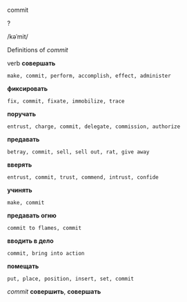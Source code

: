 commit

?

/kəˈmit/

Definitions of _commit_

verb
**совершать**

    make, commit, perform, accomplish, effect, administer
**фиксировать**

    fix, commit, fixate, immobilize, trace
**поручать**

    entrust, charge, commit, delegate, commission, authorize
**предавать**

    betray, commit, sell, sell out, rat, give away
**вверять**

    entrust, commit, trust, commend, intrust, confide
**учинять**

    make, commit
**предавать огню**

    commit to flames, commit
**вводить в дело**

    commit, bring into action
**помещать**

    put, place, position, insert, set, commit

_commit_
**совершить**, **совершать**